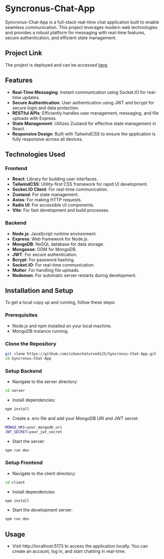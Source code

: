 # Syncronus-Chat-App

Syncronus-Chat-App is a full-stack real-time chat application built to enable seamless communication. This project leverages modern web technologies and provides a robust platform for messaging with real-time features, secure authentication, and efficient state management.

## Project Link

The project is deployed and can be accessed [here](https://syncronus-chat-app.vercel.app/).

## Features

- **Real-Time Messaging**: Instant communication using Socket.IO for real-time updates.
- **Secure Authentication**: User authentication using JWT and bcrypt for secure login and data protection.
- **RESTful APIs**: Efficiently handles user management, messaging, and file uploads with Express.
- **State Management**: Utilizes Zustand for effective state management in React.
- **Responsive Design**: Built with TailwindCSS to ensure the application is fully responsive across all devices.

## Technologies Used

### Frontend

- **React**: Library for building user interfaces.
- **TailwindCSS**: Utility-first CSS framework for rapid UI development.
- **Socket.IO Client**: For real-time communication.
- **Zustand**: For state management.
- **Axios**: For making HTTP requests.
- **Radix UI**: For accessible UI components.
- **Vite**: For fast development and build processes.

### Backend

- **Node.js**: JavaScript runtime environment.
- **Express**: Web framework for Node.js.
- **MongoDB**: NoSQL database for data storage.
- **Mongoose**: ODM for MongoDB.
- **JWT**: For secure authentication.
- **Bcrypt**: For password hashing.
- **Socket.IO**: For real-time communication.
- **Multer**: For handling file uploads.
- **Nodemon**: For automatic server restarts during development.

## Installation and Setup

To get a local copy up and running, follow these steps:

### Prerequisites

- Node.js and npm installed on your local machine.
- MongoDB instance running.

### Clone the Repository

```bash
git clone https://github.com/ishanchaturvedi25/Syncronus-Chat-App.git
cd Syncronus-Chat-App
```

### Setup Backend

- Navigate to the server directory:

```bash
cd server
```

- Install dependencies:

```bash
npm install
```

- Create a .env file and add your MongoDB URI and JWT secret:

```bash
MONGO_URI=your_mongodb_uri
JWT_SECRET=your_jwt_secret
```

- Start the server:

```bash
npm run dev
```

### Setup Frontend

- Navigate to the client directory:

```bash
cd client
```

- Install dependencies:

```bash
npm install
```

- Start the development server:

```bash
npm run dev
```

## Usage

- Visit http://localhost:5173 to access the application locally. You can create an account, log in, and start chatting in real-time.